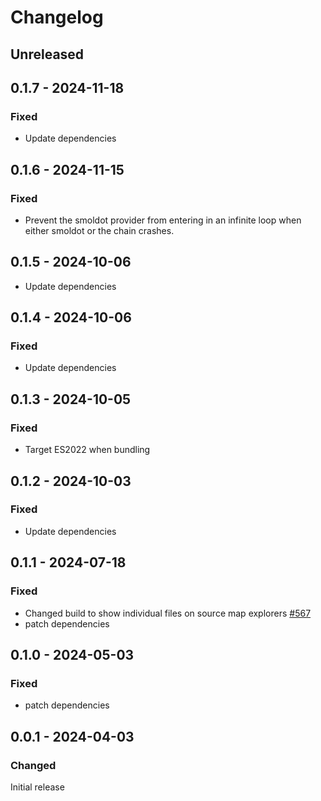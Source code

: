 # Changelog

## Unreleased

## 0.1.7 - 2024-11-18

### Fixed

- Update dependencies

## 0.1.6 - 2024-11-15

### Fixed

- Prevent the smoldot provider from entering in an infinite loop when either smoldot or the chain crashes.

## 0.1.5 - 2024-10-06

- Update dependencies

## 0.1.4 - 2024-10-06

### Fixed

- Update dependencies

## 0.1.3 - 2024-10-05

### Fixed

- Target ES2022 when bundling

## 0.1.2 - 2024-10-03

### Fixed

- Update dependencies

## 0.1.1 - 2024-07-18

### Fixed

- Changed build to show individual files on source map explorers [#567](https://github.com/polkadot-api/polkadot-api/pull/567)
- patch dependencies

## 0.1.0 - 2024-05-03

### Fixed

- patch dependencies

## 0.0.1 - 2024-04-03

### Changed

Initial release
